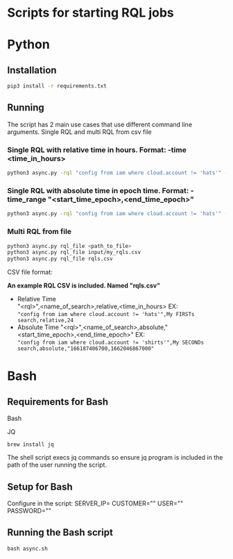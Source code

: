 # Scripts for starting RQL jobs

# Python

## Installation

```bash
pip3 install -r requirements.txt
```

## Running

The script has 2 main use cases that use different command line arguments. Single RQL and multi RQL from csv file

### Single RQL with relative time in hours. Format: -time <time_in_hours>
```bash
python3 async.py -rql "config from iam where cloud.account != 'hats'" -name my_search -time 24
```

### Single RQL with absolute time in epoch time. Format: -time_range "<start_time_epoch>,<end_time_epoch>"
```bash
python3 async.py -rql "config from iam where cloud.account != 'hats'" -name my_search -time_range "166187406700,1662046867000"
```

### Multi RQL from file

```bash
python3 async.py rql_file <path_to_file>
python3 async.py rql_file input/my_rqls.csv
python3 async.py rql_file rqls.csv
```
CSV file format:

**An example RQL CSV is included. Named "rqls.csv"**

- Relative Time  
"\<rql>",<name_of_search>,relative,<time_in_hours>
EX:  
```"config from iam where cloud.account != 'hats'",My FIRSTs search,relative,24```
- Absolute Time
"\<rql>",<name_of_search>,absolute,"\<start_time_epoch>,\<end_time_epoch>"
EX:  
```"config from iam where cloud.account != 'shirts'",My SECONDs search,absolute,"166187406700,1662046867000"```


# Bash

## Requirements for Bash 

Bash

JQ 

```
brew install jq
```

The shell script execs jq commands so ensure jq program is included in the path of the user running the script.

## Setup for Bash

Configure in the script:
SERVER_IP=
CUSTOMER=""
USER=""
PASSWORD=""

## Running the Bash script

```
bash async.sh
```